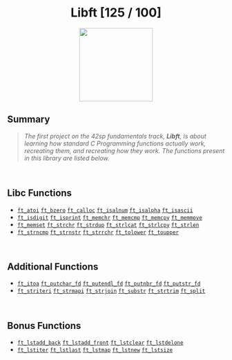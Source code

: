 <div align="center"><h1>Libft [125 / 100]</h1></div>

<div align="center">
   <a href="https://github.com/ArthurSobreira/42_libft" target="_blank">
      <img height=170 src="https://game.42sp.org.br/static/assets/achievements/libftm.png" hspace = "10">
   </a>
</div>

## Summary
> <i>The first project on the 42sp fundamentals track, <strong>Libft</strong>, is about</i>
> <i>learning how standard C Programming functions actually work, recreating them,</i>
> <i> and recreating how they work. The functions present in this library are listed below.</i>

<br>

## Libc Functions

* [`ft_atoi`](src/ft_atoi.c) [`ft_bzero`](src/ft_bzero.c) [`ft_calloc`](src/ft_calloc.c) [`ft_isalnum`](src/ft_isalnum.c) [`ft_isalpha`](src/ft_isalpha.c) [`ft_isascii`](src/ft_isascii.c)
* [`ft_isdigit`](src/ft_isdigit.c) [`ft_isprint`](src/ft_isprint.c) [`ft_memchr`](src/ft_memchr.c) [`ft_memcmp`](src/ft_memcmp.c) [`ft_memcpy`](src/ft_memcpy.c) [`ft_memmove`](src/ft_memmove.c)
* [`ft_memset`](src/ft_memset.c) [`ft_strchr`](src/ft_strchr.c) [`ft_strdup`](src/ft_strdup.c) [`ft_strlcat`](src/ft_strlcat.c) [`ft_strlcpy`](src/ft_strlcpy.c) [`ft_strlen`](src/ft_strlen.c)
* [`ft_strncmp`](src/ft_strncmp.c) [`ft_strnstr`](src/ft_strnstr.c) [`ft_strrchr`](src/ft_strrchr.c) [`ft_tolower`](src/ft_tolower.c) [`ft_toupper`](src/ft_toupper.c) 

<br>

## Additional Functions

* [`ft_itoa`](src/ft_itoa.c) [`ft_putchar_fd`](src/ft_putchar_fd.c) [`ft_putendl_fd`](src/ft_putendl_fd.c) [`ft_putnbr_fd`](src/ft_putnbr_fd.c) [`ft_putstr_fd`](src/ft_putstr_fd.c) 
* [`ft_striteri`](src/ft_striteri.c) [`ft_strmapi`](src/ft_strmapi.c) [`ft_strjoin`](src/ft_strjoin.c) [`ft_substr`](src/ft_substr.c) [`ft_strtrim`](src/ft_strtrim.c) [`ft_split`](src/ft_split.c)

<br>

## Bonus Functions

* [`ft_lstadd_back`](src/ft_lstadd_back_bonus.c) [`ft_lstadd_front`](src/ft_lstadd_front_bonus.c) [`ft_lstclear`](src/ft_lstclear_bonus.c) [`ft_lstdelone`](src/ft_lstdelone_bonus.c)
* [`ft_lstiter`](src/ft_lstiter_bonus.c) [`ft_lstlast`](src/ft_lstlast_bonus.c) [`ft_lstmap`](src/ft_lstmap_bonus.c) [`ft_lstnew`](src/ft_lstnew_bonus.c) [`ft_lstsize`](src/ft_lstsize_bonus.c) 


